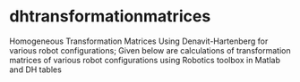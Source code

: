 # dhtransformationmatrices
Homogeneous Transformation Matrices Using Denavit-Hartenberg for various robot configurations;
Given below are calculations of transformation matrices of various robot configurations using Robotics toolbox in Matlab and DH tables
